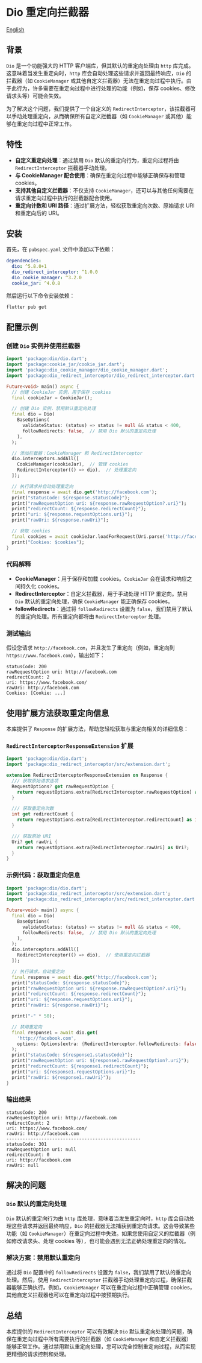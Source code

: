 # Dio 重定向拦截器

[English](README.md)

## 背景

`Dio` 是一个功能强大的 HTTP 客户端库，但其默认的重定向处理由 `http` 库完成。这意味着当发生重定向时，`http` 库会自动处理这些请求并返回最终响应，`Dio` 的拦截器（如 `CookieManager` 或其他自定义拦截器）无法在重定向过程中执行。由于此行为，许多需要在重定向过程中进行处理的功能（例如，保存 cookies、修改请求头等）可能会失效。

为了解决这个问题，我们提供了一个自定义的 `RedirectInterceptor`，该拦截器可以手动处理重定向，从而确保所有自定义拦截器（如 `CookieManager` 或其他）能够在重定向过程中正常工作。

## 特性

- **自定义重定向处理**：通过禁用 `Dio` 默认的重定向行为，重定向过程将由 `RedirectInterceptor` 拦截器手动处理。
- **与 CookieManager 配合使用**：确保在重定向过程中能够正确保存和管理 cookies。
- **支持其他自定义拦截器**：不仅支持 `CookieManager`，还可以与其他任何需要在请求重定向过程中执行的拦截器配合使用。
- **重定向计数和 URI 路径**：通过扩展方法，轻松获取重定向次数、原始请求 URI 和重定向后的 URI。

## 安装

首先，在 `pubspec.yaml` 文件中添加以下依赖：

```yaml
dependencies:
  dio: ^5.8.0+1
  dio_redirect_interceptor: ^1.0.0
  dio_cookie_manager: ^3.2.0
  cookie_jar: ^4.0.8
```

然后运行以下命令安装依赖：

```bash
flutter pub get
```

## 配置示例

### 创建 `Dio` 实例并使用拦截器

```dart
import 'package:dio/dio.dart';
import 'package:cookie_jar/cookie_jar.dart';
import 'package:dio_cookie_manager/dio_cookie_manager.dart';
import 'package:dio_redirect_interceptor/dio_redirect_interceptor.dart';

Future<void> main() async {
  // 创建 CookieJar 实例，用于保存 cookies
  final cookieJar = CookieJar();

  // 创建 Dio 实例，禁用默认重定向处理
  final dio = Dio(
    BaseOptions(
      validateStatus: (status) => status != null && status < 400,
      followRedirects: false,  // 禁用 Dio 默认的重定向处理
    ),
  );

  // 添加拦截器：CookieManager 和 RedirectInterceptor
  dio.interceptors.addAll([
    CookieManager(cookieJar),  // 管理 cookies
    RedirectInterceptor(() => dio),  // 处理重定向
  ]);

  // 执行请求并自动处理重定向
  final response = await dio.get('http://facebook.com');
  print("statusCode: ${response.statusCode}");
  print("rawRequestOption uri: ${response.rawRequestOption?.uri}");
  print("redirectCount: ${response.redirectCount}");
  print("uri: ${response.requestOptions.uri}");
  print("rawUri: ${response.rawUri}");

  // 获取 cookies
  final cookies = await cookieJar.loadForRequest(Uri.parse('http://facebook.com'));
  print("Cookies: $cookies");
}
```

### 代码解释

- **CookieManager**：用于保存和加载 cookies。`CookieJar` 会在请求和响应之间持久化 cookies。
- **RedirectInterceptor**：自定义拦截器，用于手动处理 HTTP 重定向。禁用 `Dio` 默认的重定向处理，确保 `CookieManager` 能正确保存 cookies。
- **followRedirects**：通过将 `followRedirects` 设置为 `false`，我们禁用了默认的重定向处理。所有重定向都将由 `RedirectInterceptor` 处理。

### 测试输出

假设您请求 `http://facebook.com`，并且发生了重定向（例如，重定向到 `https://www.facebook.com`），输出如下：

```
statusCode: 200
rawRequestOption uri: http://facebook.com
redirectCount: 2
uri: https://www.facebook.com/
rawUri: http://facebook.com
Cookies: [Cookie: ...]
```

## 使用扩展方法获取重定向信息

本库提供了 `Response` 的扩展方法，帮助您轻松获取与重定向相关的详细信息：

### `RedirectInterceptorResponseExtension` 扩展

```dart
import 'package:dio/dio.dart';
import 'package:dio_redirect_interceptor/src/extension.dart';

extension RedirectInterceptorResponseExtension on Response {
  /// 获取原始请求选项
  RequestOptions? get rawRequestOption {
    return requestOptions.extra[RedirectInterceptor.rawRequestOption] as RequestOptions?;
  }

  /// 获取重定向次数
  int get redirectCount {
    return requestOptions.extra[RedirectInterceptor.redirectCount] as int? ?? 0;
  }

  /// 获取原始 URI
  Uri? get rawUri {
    return requestOptions.extra[RedirectInterceptor.rawUri] as Uri?;
  }
}
```

### 示例代码：获取重定向信息

```dart
import 'package:dio/dio.dart';
import 'package:dio_redirect_interceptor/src/extension.dart';
import 'package:dio_redirect_interceptor/src/redirect_interceptor.dart';

Future<void> main() async {
  final dio = Dio(
    BaseOptions(
      validateStatus: (status) => status != null && status < 400,
      followRedirects: false,  // 禁用 Dio 默认的重定向处理
    ),
  );
  dio.interceptors.addAll([
    RedirectInterceptor(() => dio),  // 使用重定向拦截器
  ]);

  // 执行请求，自动重定向
  final response = await dio.get('http://facebook.com');
  print("statusCode: ${response.statusCode}");
  print("rawRequestOption uri: ${response.rawRequestOption?.uri}");
  print("redirectCount: ${response.redirectCount}");
  print("uri: ${response.requestOptions.uri}");
  print("rawUri: ${response.rawUri}");

  print("-" * 50);

  // 禁用重定向
  final response1 = await dio.get(
    'http://facebook.com',
    options: Options(extra: {RedirectInterceptor.followRedirects: false}),
  );
  print("statusCode: ${response1.statusCode}");
  print("rawRequestOption uri: ${response1.rawRequestOption?.uri}");
  print("redirectCount: ${response1.redirectCount}");
  print("uri: ${response1.requestOptions.uri}");
  print("rawUri: ${response1.rawUri}");
}
```

### 输出结果

```text
statusCode: 200
rawRequestOption uri: http://facebook.com
redirectCount: 2
uri: https://www.facebook.com/
rawUri: http://facebook.com
--------------------------------------------------
statusCode: 301
rawRequestOption uri: null
redirectCount: 0
uri: http://facebook.com
rawUri: null
```

## 解决的问题

### `Dio` 默认的重定向处理

`Dio` 默认的重定向行为由 `http` 库处理，意味着当发生重定向时，`http` 库会自动处理这些请求并返回最终响应，`Dio` 的拦截器无法捕获到重定向请求。这会导致某些功能（如 `CookieManager`）在重定向过程中失效。如果您使用自定义的拦截器（例如修改请求头、处理 cookies 等），也可能会遇到无法正确处理重定向的情况。

### 解决方案：禁用默认重定向

通过将 `Dio` 配置中的 `followRedirects` 设置为 `false`，我们禁用了默认的重定向处理。然后，使用 `RedirectInterceptor` 拦截器手动处理重定向过程，确保拦截器能够正确执行。例如，`CookieManager` 可以在重定向过程中正确管理 cookies，其他自定义拦截器也可以在重定向过程中按预期执行。

## 总结

本库提供的 `RedirectInterceptor` 可以有效解决 `Dio` 默认重定向处理的问题，确保在重定向过程中所有需要执行的拦截器（如 `CookieManager` 和自定义拦截器）能够正常工作。通过禁用默认重定向处理，您可以完全控制重定向过程，从而实现更精细的请求控制和处理。